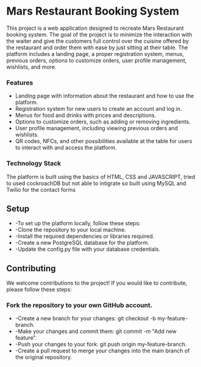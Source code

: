 # Mars Restaurant Booking System

This project is a web application designed to recreate Mars Restaurant booking system. The goal of the project is to minimize the interaction with the waiter and give the customers full control over the cuisine offered by the restaurant and order them with ease by just sitting at their table. The platform includes a landing page, a proper registration system, menus, previous orders, options to customize orders, user profile management, wishlists, and more.

### Features
- Landing page with information about the restaurant and how to use the platform.
- Registration system for new users to create an account and log in.
- Menus for food and drinks with prices and descriptions.
- Options to customize orders, such as adding or removing ingredients.
- User profile management, including viewing previous orders and wishlists.
- QR codes, NFCs, and other possibilities available at the table for users to interact with and access the platform.

### Technology Stack
The platform is built using the basics of HTML, CSS and JAVASCRIPT, tried to used cockroachDB but not able to intigrate so built using MySQL and Twilio for the contact forms

## Setup
- -To set up the platform locally, follow these steps:
- -Clone the repository to your local machine.
- -Install the required dependencies or libraries required.
- -Create a new PostgreSQL database for the platform.
- -Update the config.py file with your database credentials.


## Contributing
We welcome contributions to the project! If you would like to contribute, please follow these steps:

### Fork the repository to your own GitHub account.
- -Create a new branch for your changes: git checkout -b my-feature-branch.
- -Make your changes and commit them: git commit -m "Add new feature".
- -Push your changes to your fork: git push origin my-feature-branch.
- -Create a pull request to merge your changes into the main branch of the original repository.
